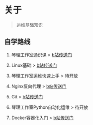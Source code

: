 # 关于

> 运维基础知识

## 自学路线

1. 琴理工作室通识课 > [b站传送门](https://www.bilibili.com/video/BV1kL4y1B7s5)
2. Linux基础 > [b站传送门](https://www.bilibili.com/video/BV16Q4y1y7xS)
3. 琴理工作室运维快速上手 > 待开放
4. Nginx反向代理 > [b站传送门](https://www.bilibili.com/video/BV1F5411J7vK)
5. Git > [b站传送门](https://www.bilibili.com/video/BV1FE411P7B3)

6. 琴理工作室Python自动化运维 > 待开放
7. Docker容器化入门 > [b站传送门](https://www.bilibili.com/video/BV1og4y1q7M4)

